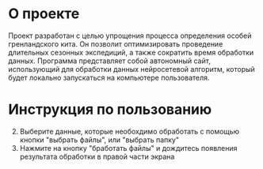 # О проекте
Проект разработан с целью упрощения процесса определения особей гренландского кита. Он позволит оптимизировать проведение длительных сезонных экспедиций, а также сократить время обработки данных. Программа представляет собой автономный сайт, использующий для обработки данных нейросетевой алгоритм, который будет локально запускаться на компьютере пользователя.

# Инструкция по пользованию
2. Выберите данные, которые необохдимо обработать с помощью кнопки "выбрать файлы", или "выбрать папку"
3. Нажмите на кнопку "бработать файлы" и дождитесь появления результата обработки в правой части экрана
